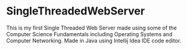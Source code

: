 # SingleThreadedWebServer
This is my first Single Threaded Web Server made using some of the Computer Science Fundamentals including Operating Systems and Computer Networking. Made in Java using Intellij Idea IDE code editor.
